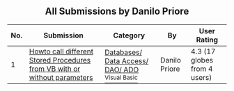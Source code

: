 ﻿<div align="center">

## All Submissions by Danilo Priore

</div>

No.  | Submission | Category | By   | User Rating
---- | ---------- | -------- | ---- | -----------
1 | [Howto call different Stored Procedures from VB with or without parameters<br />](https://github.com/Planet-Source-Code/danilo-priore-howto-call-different-stored-procedures-from-vb-with-or-without-parameters__1-37327) | [Databases/ Data Access/ DAO/ ADO<br /><sup>Visual Basic</sup>](../ByCategory/databases-data-access-dao-ado__1-6.md) | Danilo Priore | 4.3 (17 globes from 4 users)
